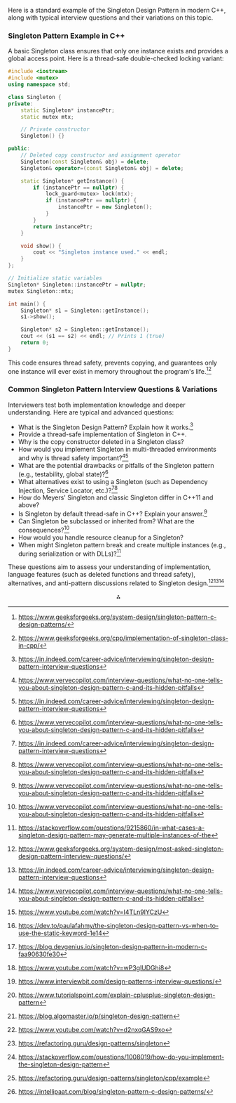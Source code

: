 
Here is a standard example of the Singleton Design Pattern in modern C++, along with typical interview questions and their variations on this topic.

### Singleton Pattern Example in C++

A basic Singleton class ensures that only one instance exists and provides a global access point. Here is a thread-safe double-checked locking variant:

```cpp
#include <iostream>
#include <mutex>
using namespace std;

class Singleton {
private:
    static Singleton* instancePtr;
    static mutex mtx;

    // Private constructor
    Singleton() {}

public:
    // Deleted copy constructor and assignment operator
    Singleton(const Singleton& obj) = delete;
    Singleton& operator=(const Singleton& obj) = delete;

    static Singleton* getInstance() {
        if (instancePtr == nullptr) {
            lock_guard<mutex> lock(mtx);
            if (instancePtr == nullptr) {
                instancePtr = new Singleton();
            }
        }
        return instancePtr;
    }

    void show() {
        cout << "Singleton instance used." << endl;
    }
};

// Initialize static variables
Singleton* Singleton::instancePtr = nullptr;
mutex Singleton::mtx;

int main() {
    Singleton* s1 = Singleton::getInstance();
    s1->show();

    Singleton* s2 = Singleton::getInstance();
    cout << (s1 == s2) << endl; // Prints 1 (true)
    return 0;
}
```

This code ensures thread safety, prevents copying, and guarantees only one instance will ever exist in memory throughout the program's life.[^1_1][^1_2]

### Common Singleton Pattern Interview Questions \& Variations

Interviewers test both implementation knowledge and deeper understanding. Here are typical and advanced questions:

- What is the Singleton Design Pattern? Explain how it works.[^1_3]
- Provide a thread-safe implementation of Singleton in C++.
- Why is the copy constructor deleted in a Singleton class?
- How would you implement Singleton in multi-threaded environments and why is thread safety important?[^1_4][^1_3]
- What are the potential drawbacks or pitfalls of the Singleton pattern (e.g., testability, global state)?[^1_4]
- What alternatives exist to using a Singleton (such as Dependency Injection, Service Locator, etc.)?[^1_3][^1_4]
- How do Meyers' Singleton and classic Singleton differ in C++11 and above?
- Is Singleton by default thread-safe in C++? Explain your answer.[^1_4]
- Can Singleton be subclassed or inherited from? What are the consequences?[^1_4]
- How would you handle resource cleanup for a Singleton?
- When might Singleton pattern break and create multiple instances (e.g., during serialization or with DLLs)?[^1_5]

These questions aim to assess your understanding of implementation, language features (such as deleted functions and thread safety), alternatives, and anti-pattern discussions related to Singleton design.[^1_6][^1_3][^1_4]
<span style="display:none">[^1_10][^1_11][^1_12][^1_13][^1_14][^1_15][^1_16][^1_17][^1_18][^1_7][^1_8][^1_9]</span>

<div align="center">⁂</div>

[^1_1]: https://www.geeksforgeeks.org/system-design/singleton-pattern-c-design-patterns/

[^1_2]: https://www.geeksforgeeks.org/cpp/implementation-of-singleton-class-in-cpp/

[^1_3]: https://in.indeed.com/career-advice/interviewing/singleton-design-pattern-interview-questions

[^1_4]: https://www.vervecopilot.com/interview-questions/what-no-one-tells-you-about-singleton-design-pattern-c-and-its-hidden-pitfalls

[^1_5]: https://stackoverflow.com/questions/9215860/in-what-cases-a-singleton-design-pattern-may-generate-multiple-instances-of-the

[^1_6]: https://www.geeksforgeeks.org/system-design/most-asked-singleton-design-pattern-interview-questions/

[^1_7]: https://stackoverflow.com/questions/1008019/how-do-you-implement-the-singleton-design-pattern

[^1_8]: https://refactoring.guru/design-patterns/singleton/cpp/example

[^1_9]: https://intellipaat.com/blog/singleton-pattern-c-design-patterns/

[^1_10]: https://www.youtube.com/watch?v=I4TLn9lYCzU

[^1_11]: https://dev.to/paulafahmy/the-singleton-design-pattern-vs-when-to-use-the-static-keyword-1e14

[^1_12]: https://blog.devgenius.io/singleton-design-pattern-in-modern-c-faa90630fe30

[^1_13]: https://www.youtube.com/watch?v=wP3glUDGhi8

[^1_14]: https://www.interviewbit.com/design-patterns-interview-questions/

[^1_15]: https://www.tutorialspoint.com/explain-cplusplus-singleton-design-pattern

[^1_16]: https://blog.algomaster.io/p/singleton-design-pattern

[^1_17]: https://www.youtube.com/watch?v=d2nxqGAS9xo

[^1_18]: https://refactoring.guru/design-patterns/singleton

